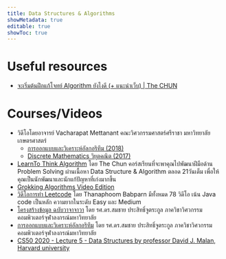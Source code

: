 ```yaml
---
title: Data Structures & Algorithms
showMetadata: true
editable: true
showToc: true
---
```


# Useful resources
- [จะเริ่มต้นฝึกแก้โจทย์ Algorithm ยังไงดี (+ แนะนำเว็บ) | The CHUN](https://www.youtube.com/watch?v=iVTtDJptnXk)

# Courses/Videos
- วิดีโอโดยอาจารย์ Vacharapat Mettanant คณะวิศวกรรมศาสตร์ศรีราชา มหาวิทยาลัยเกษตรศาสตร์
  - [การออกแบบและวิเคราะห์อัลกอริทึม (2018)](https://www.youtube.com/watch?v=pBEQjuyNhno&list=PLKPeOQIBgqS7CrUityvsuGXs-dB8vlGeL)
  - [Discrete Mathematics วิยุตคณิต (2017)](https://www.youtube.com/watch?v=bqVe9Fw6aSU&list=PLKPeOQIBgqS6BfSeLowDNR7tH5v9Dpt62)
- [LearnTo Think Algorithm](https://learnalgorithm.com/) โดย The Chun
  คอร์สเรียนที่จะพาคุณไปพัฒนาฝีมือด้าน Problem Solving ผ่านเนื้อหา Data Structure & Algorithm ตลอด 21วันเต็ม เพื่อให้คุณเป็นนักพัฒนาและนักแก้ปัญหาที่เก่งมากขึ้น
- [Grokking Algorithms Video Edition](https://learning.oreilly.com/videos/grokking-algorithms-video/9781617292231VE)
- [วิดีโอการทำ Leetcode](https://www.youtube.com/playlist?list=PLm3A9eDaMzum0utChSxo2mei2KGVaHAOm) โดย Thanaphoom Babparn
มีทั้งหมด 78 วิดีโอ เน้น Java code เป็นหลัก ความยากในระดับ Easy และ Medium
- [โครงสร้างข้อมูล ฉบับวาจาจาวา](https://www.youtube.com/playlist?list=PL0ROnaCzUGB7xfdsHWOGxlZvq7_qpAmyH) โดย รศ.ดร.สมชาย ประสิทธิ์จูตระกูล ภาควิชาวิศวกรรมคอมพิวเตอร์จุฬาลงกรณ์มหาวิทยาลัย
- [การออกแบบและวิเคราะห์อัลกอริทึม](https://www.youtube.com/playlist?list=PL0ROnaCzUGB65_YkASLAEmcW_mtxFtq4m) โดย รศ.ดร.สมชาย ประสิทธิ์จูตระกูล ภาควิชาวิศวกรรมคอมพิวเตอร์จุฬาลงกรณ์มหาวิทยาลัย
- [CS50 2020 - Lecture 5 - Data Structures by professor David J. Malan, Harvard university](https://www.youtube.com/watch?v=2T-A_GFuoTo)


